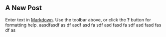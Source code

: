 ## A New Post

Enter text in [Markdown](http://daringfireball.net/projects/markdown/). Use the toolbar above, or click the **?** button for formatting help.
aasdfasdf
as
df
asdf
asd
fa
sdf
asd
fasd
fa
sdf
asd
fasd
fas
df
as